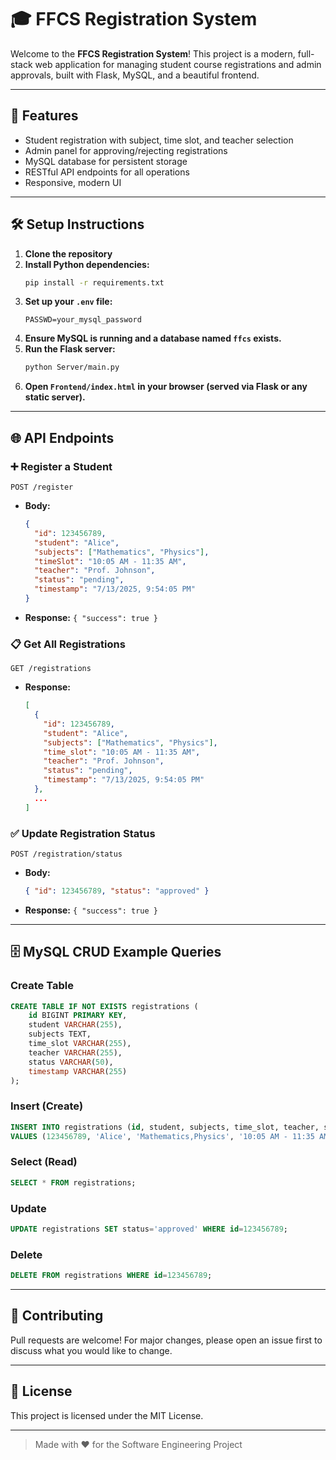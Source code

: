 # 🎓 FFCS Registration System

Welcome to the **FFCS Registration System**! This project is a modern, full-stack web application for managing student course registrations and admin approvals, built with Flask, MySQL, and a beautiful frontend.

---

## 🚀 Features
- Student registration with subject, time slot, and teacher selection
- Admin panel for approving/rejecting registrations
- MySQL database for persistent storage
- RESTful API endpoints for all operations
- Responsive, modern UI

---

## 🛠️ Setup Instructions

1. **Clone the repository**
2. **Install Python dependencies:**
   ```bash
   pip install -r requirements.txt
   ```
3. **Set up your `.env` file:**
   ```env
   PASSWD=your_mysql_password
   ```
4. **Ensure MySQL is running and a database named `ffcs` exists.**
5. **Run the Flask server:**
   ```bash
   python Server/main.py
   ```
6. **Open `Frontend/index.html` in your browser (served via Flask or any static server).**

---

## 🌐 API Endpoints

### ➕ Register a Student
`POST /register`
- **Body:**
  ```json
  {
    "id": 123456789,
    "student": "Alice",
    "subjects": ["Mathematics", "Physics"],
    "timeSlot": "10:05 AM - 11:35 AM",
    "teacher": "Prof. Johnson",
    "status": "pending",
    "timestamp": "7/13/2025, 9:54:05 PM"
  }
  ```
- **Response:** `{ "success": true }`

### 📋 Get All Registrations
`GET /registrations`
- **Response:**
  ```json
  [
    {
      "id": 123456789,
      "student": "Alice",
      "subjects": ["Mathematics", "Physics"],
      "time_slot": "10:05 AM - 11:35 AM",
      "teacher": "Prof. Johnson",
      "status": "pending",
      "timestamp": "7/13/2025, 9:54:05 PM"
    },
    ...
  ]
  ```

### ✅ Update Registration Status
`POST /registration/status`
- **Body:**
  ```json
  { "id": 123456789, "status": "approved" }
  ```
- **Response:** `{ "success": true }`

---

## 🗄️ MySQL CRUD Example Queries

### Create Table
```sql
CREATE TABLE IF NOT EXISTS registrations (
    id BIGINT PRIMARY KEY,
    student VARCHAR(255),
    subjects TEXT,
    time_slot VARCHAR(255),
    teacher VARCHAR(255),
    status VARCHAR(50),
    timestamp VARCHAR(255)
);
```

### Insert (Create)
```sql
INSERT INTO registrations (id, student, subjects, time_slot, teacher, status, timestamp)
VALUES (123456789, 'Alice', 'Mathematics,Physics', '10:05 AM - 11:35 AM', 'Prof. Johnson', 'pending', '7/13/2025, 9:54:05 PM');
```

### Select (Read)
```sql
SELECT * FROM registrations;
```

### Update
```sql
UPDATE registrations SET status='approved' WHERE id=123456789;
```

### Delete
```sql
DELETE FROM registrations WHERE id=123456789;
```


---

## 🤝 Contributing
Pull requests are welcome! For major changes, please open an issue first to discuss what you would like to change.

---

## 📄 License
This project is licensed under the MIT License.

---

> Made with ❤️ for the Software Engineering Project
